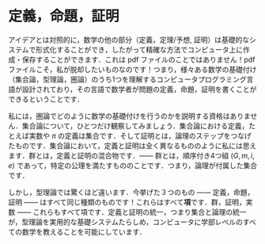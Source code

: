 <!-- # Definitions, true/false statements, and proofs -->
# 定義，命題，証明

<!-- In contrast to ideas, the other parts of mathematics (the definitions, theorems/conjectures, and proofs) can be formalised in a foundational system, and hence can be created and stored on a computer in a precise way. By this, I don’t mean a pdf file! Pdf files are exactly what I want to move away from! I mean that people have designed computer programming languages which understand one of the various foundations of mathematics (set theory, type theory, category theory) and then mathematicians can write code in this language which represents the definition, true/false statement or proof in question. -->

アイデアとは対照的に，数学の他の部分（定義，定理/予想, 証明）は基礎的なシステムで形式化することができ，したがって精確な方法でコンピュータ上に作成・保存することができます．これは pdf ファイルのことではありません！pdf ファイルこそ，私が脱却したいものなのです！つまり，様々ある数学の基礎付け（集合論，型理論，圏論）のうち1つを理解するコンピュータプログラミング言語が設計されており，その言語で数学者が問題の定義，命題，証明を書くことができるということです．

<!-- I am certainly not qualified to explain how all this works in category theory. In set theory, let me just make one observation. A definition in set theory, for example the definition of the real numbers, or $\pi$, is a set. And a proof is a sequence of steps in *logic*. A definition and a proof seem to me to be two completely different things in set theory. A group is a mixture of these things — a group is an ordered quadruple $(G,m,i,e)$ satisfying some axioms, so it’s a set with some logic attached. -->

私には，圏論でどのように数学の基礎付けを行うのかを説明する資格はありません．集合論について，ひとつだけ観察してみましょう．集合論における定義，たとえば実数や $\pi$ の定義は集合です．そして証明とは，論理のステップをつなげたものです．集合論において，定義と証明は全く異なるもののように私には思えます．群とは，定義と証明の混合物です．―― 群とは，順序付き4つ組 $(G,m,i,e)$ であって，特定の公理を満たすもののことです．つまり，論理が付属した集合です．

<!-- In type theory however, things are surprisingly different. All three things — definitions, true/false statements, and proofs — are *all the same kind of thing*! They are all **terms**. A group, a proof, the real numbers — they are all terms. This unification of definitions and proofs — of sets and logic — are what seems to make type theory a practical foundational system for teaching all undergraduate level mathematics to computers. -->

しかし，型理論では驚くほど違います．今挙げた３つのもの ―― 定義，命題，証明 ―― はすべて同じ種類のものです！これらはすべて**項**です．群，証明，実数 ―― これらもすべて項です．定義と証明の統一，つまり集合と論理の統一が，型理論を実用的な基礎システムたらしめ，コンピュータに学部レベルのすべての数学を教えることを可能にしています．
